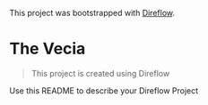 This project was bootstrapped with [Direflow](https://direflow.io).

# The Vecia
> This project is created using Direflow

Use this README to describe your Direflow Project